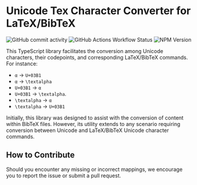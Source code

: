 # Unicode Tex Character Converter for LaTeX/BibTeX

![GitHub commit activity](https://img.shields.io/github/commit-activity/t/Mearman/Unicode-Tex-Character-Converter?style=for-the-badge&logo=GitHub&color=%23181717&link=https%3A%2F%2Fgithub.com%2FMearman%2FUnicode-Tex-Character-Converter%2Fcommits%2Fmain%2F)
![GitHub Actions Workflow Status](https://img.shields.io/github/actions/workflow/status/Mearman/Unicode-Tex-Character-Converter/test.yml?branch=main&style=for-the-badge&logo=githubactions&link=https%3A%2F%2Fgithub.com%2FMearman%2FUnicode-Tex-Character-Converter%2Factions)
![NPM Version](https://img.shields.io/npm/v/unicode-tex-character-converter?style=for-the-badge&logo=npm&color=CC3534&link=https%3A%2F%2Fwww.npmjs.com%2Fpackage%2Funicode-tex-character-converter)

This TypeScript library facilitates the conversion among Unicode characters, their codepoints, and corresponding LaTeX/BibTeX commands. For instance:

- `α` -> `U+03B1`
- `α` -> `\textalpha`
- `U+03B1` -> `α`
- `U+03B1` -> `\textalpha`.
- `\textalpha` -> `α`
- `\textalpha` -> `U+03B1`

Initially, this library was designed to assist with the conversion of content within BibTeX files. However, its utility extends to any scenario requiring conversion between Unicode and LaTeX/BibTeX Unicode character commands.

## How to Contribute

Should you encounter any missing or incorrect mappings, we encourage you to report the issue or submit a pull request.
